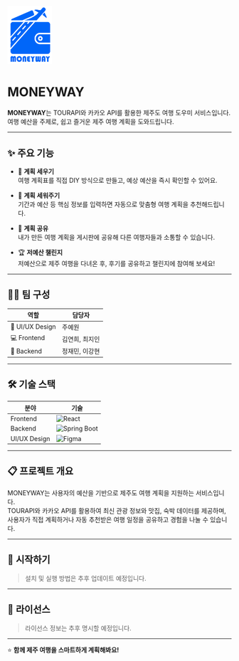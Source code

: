 # <img src="src/image/logo.png" alt="MONEYWAY 로고" width="100" height="130" /> 
# MONEYWAY




**MONEYWAY**는 TOURAPI와 카카오 API를 활용한 제주도 여행 도우미 서비스입니다.  
여행 예산을 주제로, 쉽고 즐거운 제주 여행 계획을 도와드립니다.

---

## ✨ 주요 기능

- 📝 **계획 세우기**  
  여행 계획표를 직접 DIY 방식으로 만들고, 예상 예산을 즉시 확인할 수 있어요.

- 🤖 **계획 세워주기**  
  기간과 예산 등 핵심 정보를 입력하면 자동으로 맞춤형 여행 계획을 추천해드립니다.

- 📢 **계획 공유**  
  내가 만든 여행 계획을 게시판에 공유해 다른 여행자들과 소통할 수 있습니다.

- 🏆 **저예산 챌린지**  
  저예산으로 제주 여행을 다녀온 후, 후기를 공유하고 챌린지에 참여해 보세요!

---

## 👩‍💻 팀 구성

| 역할       | 담당자           |
|------------|------------------|
| 🎨 UI/UX Design   | 주예원           |
| 💻 Frontend | 김연희, 최지인   |
| 🔧 Backend   | 정재민, 이강현    |

---

## 🛠️ 기술 스택

| 분야       | 기술           |
|------------|----------------|
| Frontend | ![React](https://img.shields.io/badge/-React-61DAFB?style=flat&logo=react&logoColor=black)|
| Backend     | ![Spring Boot](https://img.shields.io/badge/-Spring%20Boot-6DB33F?style=flat&logo=springboot&logoColor=white) |
| UI/UX Design     | ![Figma](https://img.shields.io/badge/-Figma-F24E1E?style=flat&logo=figma&logoColor=white)|

---

## 📋 프로젝트 개요

MONEYWAY는 사용자의 예산을 기반으로 제주도 여행 계획을 지원하는 서비스입니다.  
TOURAPI와 카카오 API를 활용하여 최신 관광 정보와 맛집, 숙박 데이터를 제공하며,  
사용자가 직접 계획하거나 자동 추천받은 여행 일정을 공유하고 경험을 나눌 수 있습니다.

---

## 🚀 시작하기

> 설치 및 실행 방법은 추후 업데이트 예정입니다.

---

## 📢 라이선스

> 라이선스 정보는 추후 명시할 예정입니다.

---

⭐ **함께 제주 여행을 스마트하게 계획해봐요!**
